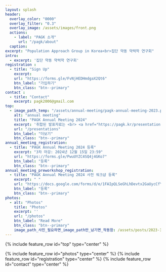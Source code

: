 ```yaml
---
layout: splash
header:
  overlay_color: "0000"
  overlay_filter: "0.3"
  overlay_image: /assets/images/front.png
  actions:
    - label: "PAGK 소개"
      url: "/pagk/about"
  caption: 
excerpt: "Population Approach Group in Korea<br>집단 약동 약력학 연구회"
intro: 
  - excerpt: '집단 약동 약력학 연구회'
registration :
  - title: "Sign Up"
    excerpt: 
    url: "https://forms.gle/FvNjHEDHmdgaX2Qt6"
    btn_label: "가입하기"
    btn_class: "btn--primary"
contact :
  - title: "Contact"
    excerpt: pagk2006@gmail.com
top:
  - image_path_temp: "/assets/annual-meeting/pagk-annual-meeting-2023.png"
    alt: "annual meeting"
    title: "PAGK Annual Meeting 2024"
    excerpt: '취합된 발표자료는 <br> <a href="https://pagk.kr/presentations">Presentations</a>에서 열람하실 수 있습니다. <br>감사합니다.'
    url: "/presentations"
    btn_label: "더보기"
    btn_class: "btn--primary"
annual_meeting_registration:
  - title: "PAGK Annual Meeting 2024 등록"
    excerpt: "3차 마감: 2024년 12월 15일 23:59"
    url: "https://forms.gle/PwuUYZC4SQ4j4GKo7"
    btn_label: "등록"
    btn_class: "btn--primary"
annual_meeting_preworkshop_registration:
  - title: "PAGK Annual Meeting 2024 사전 워크샵 등록"
    excerpt: " "
    url: "https://docs.google.com/forms/d/e/1FAIpQLSeGhLhDevtx2GaUycCfY1496sDd3OS17PP0ANmWQvQWTW1Uiw/viewform"
    btn_label: "등록"
    btn_class: "btn--primary"
photos:
  - alt: "Photos"
    title: "Photos"
    excerpt: ''
    url: "/photos"
    btn_label: "Read More"
    btn_class: "btn--primary"
    image_path_사진_필요하면_image_path만_남기면_작동함: /assets/posts/2023-12-11-annual_meeting_photos/2023-12-11-01.jpg
---
```

<!-- 이게 주석 -->
<!-- 주석 해제 하려면 좌우에 있는 특수문자 제거 -->
{% include feature_row id="top" type="center" %}
<!-- {% include feature_row id="annual_meeting_registration" type="center" %} -->
<!-- {% include feature_row id="annual_meeting_preworkshop_registration" type="center" %} -->
{% include feature_row id="photos" type="center" %}
{% include feature_row id="registration" type="center" %}
{% include feature_row id="contact" type="center" %}

